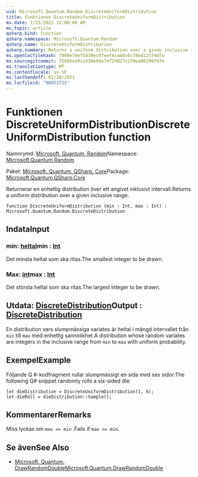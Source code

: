 ```yaml
---
uid: Microsoft.Quantum.Random.DiscreteUniformDistribution
title: Funktionen DiscreteUniformDistribution
ms.date: 1/23/2021 12:00:00 AM
ms.topic: article
qsharp.kind: function
qsharp.namespace: Microsoft.Quantum.Random
qsharp.name: DiscreteUniformDistribution
qsharp.summary: Returns a uniform distribution over a given inclusive range.
ms.openlocfilehash: f909e7def5439ec0feef4ca4dc0cf8ed12374dfe
ms.sourcegitcommit: 71605ea9cc630e84e7ef29027e1f0ea06299747e
ms.translationtype: MT
ms.contentlocale: sv-SE
ms.lasthandoff: 01/26/2021
ms.locfileid: "98853725"
---
```

# <a name="discreteuniformdistribution-function"></a><span data-ttu-id="cebec-102">Funktionen DiscreteUniformDistribution</span><span class="sxs-lookup"><span data-stu-id="cebec-102">DiscreteUniformDistribution function</span></span>

<span data-ttu-id="cebec-103">Namnrymd: [Microsoft. Quantum. Random](xref:Microsoft.Quantum.Random)</span><span class="sxs-lookup"><span data-stu-id="cebec-103">Namespace: [Microsoft.Quantum.Random](xref:Microsoft.Quantum.Random)</span></span>

<span data-ttu-id="cebec-104">Paket: [Microsoft. Quantum. QSharp. Core](https://nuget.org/packages/Microsoft.Quantum.QSharp.Core)</span><span class="sxs-lookup"><span data-stu-id="cebec-104">Package: [Microsoft.Quantum.QSharp.Core](https://nuget.org/packages/Microsoft.Quantum.QSharp.Core)</span></span>


<span data-ttu-id="cebec-105">Returnerar en enhetlig distribution över ett angivet inklusivt intervall.</span><span class="sxs-lookup"><span data-stu-id="cebec-105">Returns a uniform distribution over a given inclusive range.</span></span>

```qsharp
function DiscreteUniformDistribution (min : Int, max : Int) : Microsoft.Quantum.Random.DiscreteDistribution
```


## <a name="input"></a><span data-ttu-id="cebec-106">Indata</span><span class="sxs-lookup"><span data-stu-id="cebec-106">Input</span></span>

### <a name="min--int"></a><span data-ttu-id="cebec-107">min: [heltal](xref:microsoft.quantum.lang-ref.int)</span><span class="sxs-lookup"><span data-stu-id="cebec-107">min : [Int](xref:microsoft.quantum.lang-ref.int)</span></span>

<span data-ttu-id="cebec-108">Det minsta heltal som ska ritas.</span><span class="sxs-lookup"><span data-stu-id="cebec-108">The smallest integer to be drawn.</span></span>


### <a name="max--int"></a><span data-ttu-id="cebec-109">Max: [int](xref:microsoft.quantum.lang-ref.int)</span><span class="sxs-lookup"><span data-stu-id="cebec-109">max : [Int](xref:microsoft.quantum.lang-ref.int)</span></span>

<span data-ttu-id="cebec-110">Det största heltal som ska ritas.</span><span class="sxs-lookup"><span data-stu-id="cebec-110">The largest integer to be drawn.</span></span>



## <a name="output--discretedistribution"></a><span data-ttu-id="cebec-111">Utdata: [DiscreteDistribution](xref:Microsoft.Quantum.Random.DiscreteDistribution)</span><span class="sxs-lookup"><span data-stu-id="cebec-111">Output : [DiscreteDistribution](xref:Microsoft.Quantum.Random.DiscreteDistribution)</span></span>

<span data-ttu-id="cebec-112">En distribution vars slumpmässiga variates är heltal i mängd intervallet från `min` till `max` med enhetlig sannolikhet.</span><span class="sxs-lookup"><span data-stu-id="cebec-112">A distribution whose random variates are integers in the inclusive range from `min` to `max` with uniform probability.</span></span>

## <a name="example"></a><span data-ttu-id="cebec-113">Exempel</span><span class="sxs-lookup"><span data-stu-id="cebec-113">Example</span></span>

<span data-ttu-id="cebec-114">Följande Q #-kodfragment rullar slumpmässigt en sida med sex sidor:</span><span class="sxs-lookup"><span data-stu-id="cebec-114">The following Q# snippet randomly rolls a six-sided die:</span></span>

```qsharp
let dieDistribution = DiscreteUniformDistribution(1, 6);
let dieRoll = dieDistribution::Sample();
```

## <a name="remarks"></a><span data-ttu-id="cebec-115">Kommentarer</span><span class="sxs-lookup"><span data-stu-id="cebec-115">Remarks</span></span>

<span data-ttu-id="cebec-116">Miss lyckas om `max <= min` .</span><span class="sxs-lookup"><span data-stu-id="cebec-116">Fails if `max <= min`.</span></span>

## <a name="see-also"></a><span data-ttu-id="cebec-117">Se även</span><span class="sxs-lookup"><span data-stu-id="cebec-117">See Also</span></span>

- [<span data-ttu-id="cebec-118">Microsoft. Quantum. DrawRandomDouble</span><span class="sxs-lookup"><span data-stu-id="cebec-118">Microsoft.Quantum.DrawRandomDouble</span></span>](xref:Microsoft.Quantum.DrawRandomDouble)